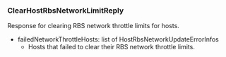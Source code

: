 ### ClearHostRbsNetworkLimitReply
Response for clearing RBS network throttle limits for hosts.

- failedNetworkThrottleHosts: list of HostRbsNetworkUpdateErrorInfos
  - Hosts that failed to clear their RBS network throttle limits.

